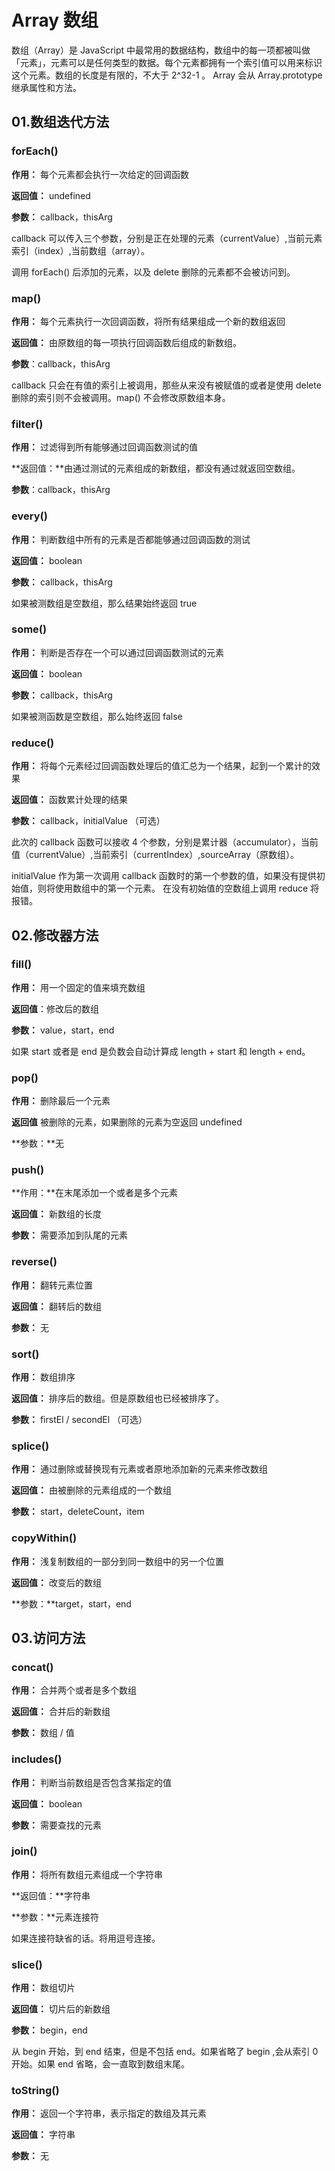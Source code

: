 # Array 数组

数组（Array）是 JavaScript 中最常用的数据结构，数组中的每一项都被叫做 「元素」，元素可以是任何类型的数据。每个元素都拥有一个索引值可以用来标识这个元素。数组的长度是有限的，不大于 2^32-1 。 Array 会从  Array.prototype 继承属性和方法。

## 01.数组迭代方法

### forEach()

**作用：** 每个元素都会执行一次给定的回调函数

**返回值：** undefined

**参数：** callback，thisArg

callback 可以传入三个参数，分别是正在处理的元素（currentValue）,当前元素索引（index）,当前数组（array）。

调用 forEach() 后添加的元素，以及 delete 删除的元素都不会被访问到。

### map()

**作用：** 每个元素执行一次回调函数，将所有结果组成一个新的数组返回

**返回值：** 由原数组的每一项执行回调函数后组成的新数组。

**参数**：callback，thisArg

callback 只会在有值的索引上被调用，那些从来没有被赋值的或者是使用 delete 删除的索引则不会被调用。map() 不会修改原数组本身。

### filter()

**作用：** 过滤得到所有能够通过回调函数测试的值

**返回值：**由通过测试的元素组成的新数组，都没有通过就返回空数组。

**参数**：callback，thisArg

### every()

**作用：** 判断数组中所有的元素是否都能够通过回调函数的测试

**返回值：** boolean

**参数：** callback，thisArg

如果被测数组是空数组，那么结果始终返回 true

### some()

**作用：** 判断是否存在一个可以通过回调函数测试的元素

**返回值：** boolean

**参数：** callback，thisArg

如果被测函数是空数组，那么始终返回 false

### reduce()

**作用：** 将每个元素经过回调函数处理后的值汇总为一个结果，起到一个累计的效果

**返回值：** 函数累计处理的结果

**参数：** callback，initialValue （可选）

此次的 callback 函数可以接收 4 个参数，分别是累计器（accumulator），当前值（currentValue）,当前索引（currentIndex）,sourceArray（原数组）。

initialValue 作为第一次调用 callback 函数时的第一个参数的值，如果没有提供初始值，则将使用数组中的第一个元素。 在没有初始值的空数组上调用 reduce 将报错。

## 02.修改器方法

### fill()

**作用：** 用一个固定的值来填充数组

**返回值**：修改后的数组

**参数：** value，start，end

如果 start 或者是 end 是负数会自动计算成 length + start 和 length + end。 

### pop()

**作用：** 删除最后一个元素

**返回值** 被删除的元素，如果删除的元素为空返回 undefined

**参数：**无

### push()

**作用：**在末尾添加一个或者是多个元素

**返回值：** 新数组的长度

**参数：** 需要添加到队尾的元素

### reverse()

**作用：** 翻转元素位置

**返回值：** 翻转后的数组 

**参数：** 无

### sort()

**作用：** 数组排序

**返回值：** 排序后的数组。但是原数组也已经被排序了。

**参数：** firstEl / secondEl  （可选）

### splice()

**作用：** 通过删除或替换现有元素或者原地添加新的元素来修改数组

**返回值：** 由被删除的元素组成的一个数组

**参数：** start，deleteCount，item

### copyWithin()

**作用：** 浅复制数组的一部分到同一数组中的另一个位置

**返回值：** 改变后的数组

**参数：**target，start，end

## 03.访问方法

### concat()

**作用：** 合并两个或者是多个数组

**返回值：** 合并后的新数组

**参数：** 数组 / 值

### includes()

**作用：** 判断当前数组是否包含某指定的值

**返回值：** boolean

**参数：** 需要查找的元素

### join()

**作用：** 将所有数组元素组成一个字符串

**返回值：**字符串

**参数：**元素连接符

如果连接符缺省的话。将用逗号连接。

### slice()

**作用：** 数组切片

**返回值：** 切片后的新数组

**参数：** begin，end

从 begin 开始，到 end 结束，但是不包括 end。如果省略了 begin ,会从索引 0 开始。如果 end 省略，会一直取到数组末尾。

### toString()

**作用：** 返回一个字符串，表示指定的数组及其元素

**返回值：** 字符串

**参数：** 无

